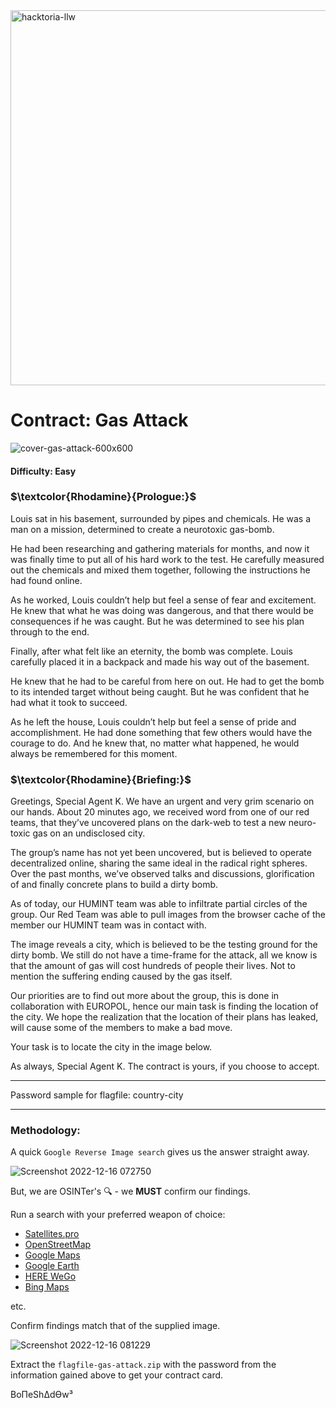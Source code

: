 <img width="600" alt="hacktoria-llw" src="https://user-images.githubusercontent.com/117080369/203552008-2d0e0a07-1815-485b-8f3f-ae7ed7258af8.png">

# Contract: Gas Attack
![cover-gas-attack-600x600](https://user-images.githubusercontent.com/117080369/208049273-1cc9d3e2-2fea-474a-acae-d924025b54c6.png)

#### Difficulty: Easy

### **$\textcolor{Rhodamine}{Prologue:}$**
Louis sat in his basement, surrounded by pipes and chemicals. He was a man on a mission, determined to create a neurotoxic gas-bomb.

He had been researching and gathering materials for months, and now it was finally time to put all of his hard work to the test. He carefully measured out the chemicals and mixed them together, following the instructions he had found online.

As he worked, Louis couldn’t help but feel a sense of fear and excitement. He knew that what he was doing was dangerous, and that there would be consequences if he was caught. But he was determined to see his plan through to the end.

Finally, after what felt like an eternity, the bomb was complete. Louis carefully placed it in a backpack and made his way out of the basement.

He knew that he had to be careful from here on out. He had to get the bomb to its intended target without being caught. But he was confident that he had what it took to succeed.

As he left the house, Louis couldn’t help but feel a sense of pride and accomplishment. He had done something that few others would have the courage to do. And he knew that, no matter what happened, he would always be remembered for this moment.

### **$\textcolor{Rhodamine}{Briefing:}$**
Greetings, Special Agent K. We have an urgent and very grim scenario on our hands. About 20 minutes ago, we received word from one of our red teams, that they’ve uncovered plans on the dark-web to test a new neuro-toxic gas on an undisclosed city.

The group’s name has not yet been uncovered, but is believed to operate decentralized online, sharing the same ideal in the radical right spheres. Over the past months, we’ve observed talks and discussions, glorification of and finally concrete plans to build a dirty bomb.

As of today, our HUMINT team was able to infiltrate partial circles of the group. Our Red Team was able to pull images from the browser cache of the member our HUMINT team was in contact with.

The image reveals a city, which is believed to be the testing ground for the dirty bomb. We still do not have a time-frame for the attack, all we know is that the amount of gas will cost hundreds of people their lives. Not to mention the suffering ending caused by the gas itself.

Our priorities are to find out more about the group, this is done in collaboration with EUROPOL, hence our main task is finding the location of the city. We hope the realization that the location of their plans has leaked, will cause some of the members to make a bad move.

Your task is to locate the city in the image below.

As always, Special Agent K. The contract is yours, if you choose to accept.

---

Password sample for flagfile: country-city

---

### Methodology:
A quick `Google Reverse Image search` gives us the answer straight away.

![Screenshot 2022-12-16 072750](https://user-images.githubusercontent.com/117080369/208049852-e58eed89-f383-424b-9d42-0838610babc5.png)

But, we are OSINTer's 🔍 - we **MUST** confirm our findings.

Run a search with your preferred weapon of choice:
* <a href="https://satellites.pro/">Satellites.pro</a>
* <a href="https://www.openstreetmap.org/">OpenStreetMap</a>
* <a href="https://www.google.com/maps">Google Maps</a>
* <a href="https://earth.google.com/web">Google Earth</a>
* <a href="https://wego.here.com/">HERE WeGo</a>
* <a href="https://www.bing.com/maps/">Bing Maps</a>

etc.

Confirm findings match that of the supplied image.

![Screenshot 2022-12-16 081229](https://user-images.githubusercontent.com/117080369/208053534-6899fe41-c590-4e8b-9c99-12bf8b89b880.png)

Extract the `flagfile-gas-attack.zip` with the password from the information gained above to get your contract card.


BoΠeShΔdϴw³
